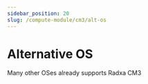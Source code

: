 ```yaml
---
sidebar_position: 20
slug: /compute-module/cm3/alt-os
---
```


# Alternative OS

Many other OSes already supports Radxa CM3

<!-- <DocCardList /> -->
